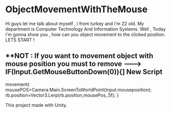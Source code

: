 # ObjectMovementWithTheMouse
Hi guys let me talk about myself , i from turkey and i'm 22 old. My department is Computer Technology And Information Systems. 
Well , Today i'm gonna show you , how can you object movement to the clicked position. LETS START !

**NOT : If you want to movement object with mouse position you must to remove ---> IF(Input.GetMouseButtonDown(0)){]
New Script 
------------------------------------
movement{
  mousePOS=Camera.Main.ScreenToWorldPoint(Input.mouseposition);
  rb.position=Vector3.Lerp(rb.position,mousePos,.5f);
}

This project made with Unity.
